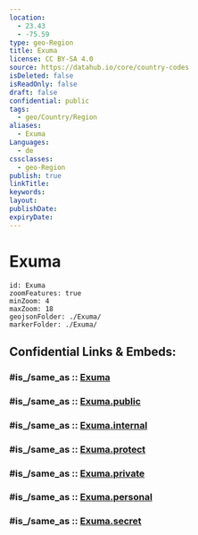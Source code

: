 ```yaml
---
location:
  - 23.43
  - -75.59
type: geo-Region
title: Exuma
license: CC BY-SA 4.0
source: https://datahub.io/core/country-codes
isDeleted: false
isReadOnly: false
draft: false
confidential: public
tags:
  - geo/Country/Region
aliases:
  - Exuma
Languages:
  - de
cssclasses:
  - geo-Region
publish: true
linkTitle:
keywords:
layout:
publishDate:
expiryDate:
---
```


# Exuma

```leaflet
id: Exuma
zoomFeatures: true 
minZoom: 4 
maxZoom: 18
geojsonFolder: ./Exuma/
markerFolder: ./Exuma/
```


## Confidential Links & Embeds: 

### #is_/same_as :: [Exuma](/_Standards/Earth/Continent/America~Caribbean/Bahamas/Districts~Bahamas/Exuma.md) 

### #is_/same_as :: [Exuma.public](/_public/Earth/Continent/America~Caribbean/Bahamas/Districts~Bahamas/Exuma.public.md) 

### #is_/same_as :: [Exuma.internal](/_internal/Earth/Continent/America~Caribbean/Bahamas/Districts~Bahamas/Exuma.internal.md) 

### #is_/same_as :: [Exuma.protect](/_protect/Earth/Continent/America~Caribbean/Bahamas/Districts~Bahamas/Exuma.protect.md) 

### #is_/same_as :: [Exuma.private](/_private/Earth/Continent/America~Caribbean/Bahamas/Districts~Bahamas/Exuma.private.md) 

### #is_/same_as :: [Exuma.personal](/_personal/Earth/Continent/America~Caribbean/Bahamas/Districts~Bahamas/Exuma.personal.md) 

### #is_/same_as :: [Exuma.secret](/_secret/Earth/Continent/America~Caribbean/Bahamas/Districts~Bahamas/Exuma.secret.md)

